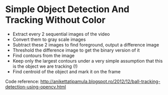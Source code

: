 # Simple Object Detection And Tracking Without Color
- Extract every 2 sequential images of the video
- Convert them to gray scale images
- Subtract these 2 images to find foreground, output a difference image
- Threshold the difference image to get the binary version of it
- Find contours from the image
- Keep only the largest contours under a very simple assumption that this is the object we are tracking (!)
- Find centroid of the object and mark it on the frame

Code reference: http://anikettatipamula.blogspot.ro/2012/12/ball-tracking-detection-using-opencv.html
  
